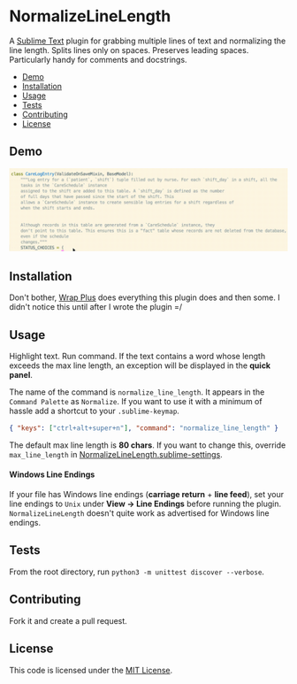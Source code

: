 # NormalizeLineLength
A [Sublime Text](http://www.sublimetext.com/) plugin for grabbing multiple lines of text and normalizing the line length. Splits lines only on spaces. Preserves leading spaces. Particularly handy for comments and docstrings.

- [Demo](#demo)
- [Installation](#installation)
- [Usage](#usage)
- [Tests](#tests)
- [Contributing](#contributing)
- [License](#license)


## Demo
![](https://github.com/kylebebak/sublime_normalize_line_length/blob/master/demo/normalize.gif)


## Installation
Don't bother, [Wrap Plus](https://github.com/ehuss/Sublime-Wrap-Plus) does everything this plugin does and then some. I didn't notice this until after I wrote the plugin =/


## Usage
Highlight text. Run command. If the text contains a word whose length exceeds the max line length, an exception will be displayed in the __quick panel__.

The name of the command is `normalize_line_length`. It appears in the `Command Palette` as `Normalize`. If you want to use it with a minimum of hassle add a shortcut to your `.sublime-keymap`.

```json
{ "keys": ["ctrl+alt+super+n"], "command": "normalize_line_length" }
```

The default max line length is __80 chars__. If you want to change this, override `max_line_length` in [NormalizeLineLength.sublime-settings](./NormalizeLineLength.sublime-settings).

#### Windows Line Endings

If your file has Windows line endings (__carriage return__ + __line feed__), set your line endings to `Unix` under __View -> Line Endings__ before running the plugin. `NormalizeLineLength` doesn't quite work as advertised for Windows line endings.


## Tests
From the root directory, run `python3 -m unittest discover --verbose`.


## Contributing
Fork it and create a pull request.


## License
This code is licensed under the [MIT License](https://opensource.org/licenses/MIT).
